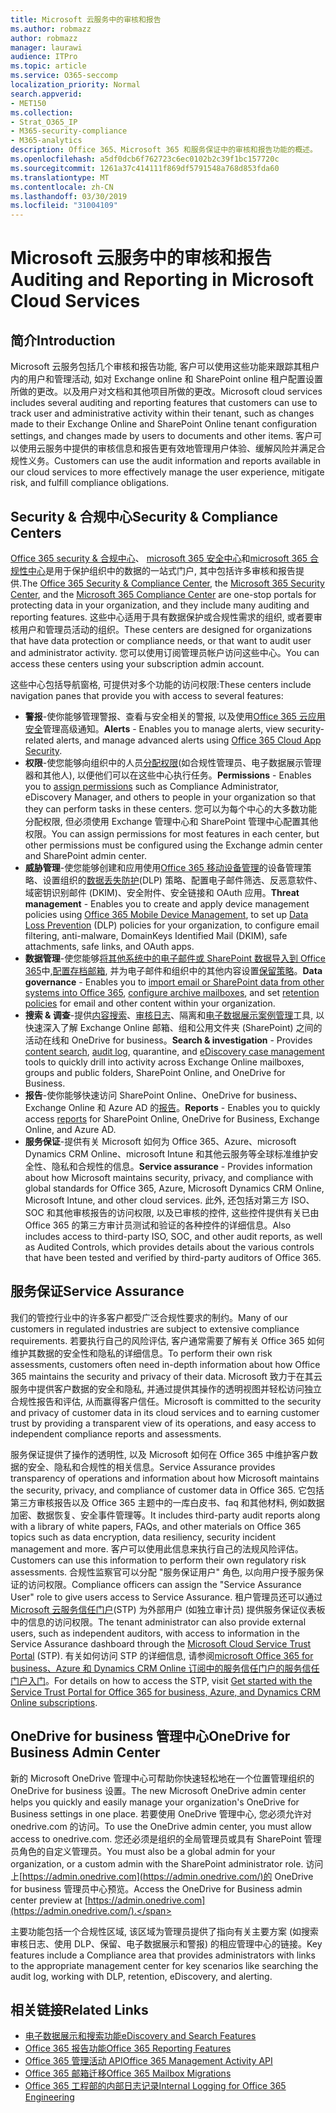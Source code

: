 ```yaml
---
title: Microsoft 云服务中的审核和报告
ms.author: robmazz
author: robmazz
manager: laurawi
audience: ITPro
ms.topic: article
ms.service: O365-seccomp
localization_priority: Normal
search.appverid:
- MET150
ms.collection:
- Strat_O365_IP
- M365-security-compliance
- M365-analytics
description: Office 365、Microsoft 365 和服务保证中的审核和报告功能的概述。
ms.openlocfilehash: a5df0dcb6f762723c6ec0102b2c39f1bc157720c
ms.sourcegitcommit: 1261a37c414111f869df5791548a768d853fda60
ms.translationtype: MT
ms.contentlocale: zh-CN
ms.lasthandoff: 03/30/2019
ms.locfileid: "31004109"
---
```

# <a name="auditing-and-reporting-in-microsoft-cloud-services"></a><span data-ttu-id="8356d-103">Microsoft 云服务中的审核和报告</span><span class="sxs-lookup"><span data-stu-id="8356d-103">Auditing and Reporting in Microsoft Cloud Services</span></span>

## <a name="introduction"></a><span data-ttu-id="8356d-104">简介</span><span class="sxs-lookup"><span data-stu-id="8356d-104">Introduction</span></span>
<span data-ttu-id="8356d-105">Microsoft 云服务包括几个审核和报告功能, 客户可以使用这些功能来跟踪其租户内的用户和管理活动, 如对 Exchange online 和 SharePoint online 租户配置设置所做的更改。以及用户对文档和其他项目所做的更改。</span><span class="sxs-lookup"><span data-stu-id="8356d-105">Microsoft cloud services includes several auditing and reporting features that customers can use to track user and administrative activity within their tenant, such as changes made to their Exchange Online and SharePoint Online tenant configuration settings, and changes made by users to documents and other items.</span></span> <span data-ttu-id="8356d-106">客户可以使用云服务中提供的审核信息和报告更有效地管理用户体验、缓解风险并满足合规性义务。</span><span class="sxs-lookup"><span data-stu-id="8356d-106">Customers can use the audit information and reports available in our cloud services to more effectively manage the user experience, mitigate risk, and fulfill compliance obligations.</span></span>

## <a name="security--compliance-centers"></a><span data-ttu-id="8356d-107">Security & 合规中心</span><span class="sxs-lookup"><span data-stu-id="8356d-107">Security & Compliance Centers</span></span>
<span data-ttu-id="8356d-108">[Office 365 security & 合规中心](https://protection.office.com)、 [microsoft 365 安全中心](https://security.microsoft.com)和[microsoft 365 合规性中心](https://compliance.microsoft.com)是用于保护组织中的数据的一站式门户, 其中包括许多审核和报告提供.</span><span class="sxs-lookup"><span data-stu-id="8356d-108">The [Office 365 Security & Compliance Center](https://protection.office.com), the [Microsoft 365 Security Center](https://security.microsoft.com), and the [Microsoft 365 Compliance Center](https://compliance.microsoft.com) are one-stop portals for protecting data in your organization, and they include many auditing and reporting features.</span></span> <span data-ttu-id="8356d-109">这些中心适用于具有数据保护或合规性需求的组织, 或者要审核用户和管理员活动的组织。</span><span class="sxs-lookup"><span data-stu-id="8356d-109">These centers are designed for organizations that have data protection or compliance needs, or that want to audit user and administrator activity.</span></span> <span data-ttu-id="8356d-110">您可以使用订阅管理员帐户访问这些中心。</span><span class="sxs-lookup"><span data-stu-id="8356d-110">You can access these centers using your subscription admin account.</span></span>

<span data-ttu-id="8356d-111">这些中心包括导航窗格, 可提供对多个功能的访问权限:</span><span class="sxs-lookup"><span data-stu-id="8356d-111">These centers include navigation panes that provide you with access to several features:</span></span>
- <span data-ttu-id="8356d-112">**警报**-使你能够管理警报、查看与安全相关的警报, 以及使用[Office 365 云应用安全](https://docs.microsoft.com/en-us/Office365/SecurityCompliance/office-365-cas-overview)管理高级通知。</span><span class="sxs-lookup"><span data-stu-id="8356d-112">**Alerts** - Enables you to manage alerts, view security-related alerts, and manage advanced alerts using [Office 365 Cloud App Security](https://docs.microsoft.com/en-us/Office365/SecurityCompliance/office-365-cas-overview).</span></span> 
- <span data-ttu-id="8356d-113">**权限**-使您能够向组织中的人员[分配权限](https://support.office.com/article/Give-users-access-to-the-Office-365-Security-Compliance-Center-2cfce2c8-20c5-47f9-afc4-24b059c1bd76)(如合规性管理员、电子数据展示管理器和其他人), 以便他们可以在这些中心执行任务。</span><span class="sxs-lookup"><span data-stu-id="8356d-113">**Permissions** - Enables you to [assign permissions](https://support.office.com/article/Give-users-access-to-the-Office-365-Security-Compliance-Center-2cfce2c8-20c5-47f9-afc4-24b059c1bd76) such as Compliance Administrator, eDiscovery Manager, and others to people in your organization so that they can perform tasks in these centers.</span></span> <span data-ttu-id="8356d-114">您可以为每个中心的大多数功能分配权限, 但必须使用 Exchange 管理中心和 SharePoint 管理中心配置其他权限。</span><span class="sxs-lookup"><span data-stu-id="8356d-114">You can assign permissions for most features in each center, but other permissions must be configured using the Exchange admin center and SharePoint admin center.</span></span>
- <span data-ttu-id="8356d-115">**威胁管理**-使您能够创建和应用使用[Office 365 移动设备管理](https://support.office.com/article/Overview-of-Mobile-Device-Management-for-Office-365-faa7d8e5-645d-4d59-839c-c8d4c1869e4a)的设备管理策略、设置组织的[数据丢失防护](https://support.office.com/article/Overview-of-data-loss-prevention-policies-1966b2a7-d1e2-4d92-ab61-42efbb137f5e)(DLP) 策略、配置电子邮件筛选、反恶意软件、域密钥识别邮件 (DKIM)、安全附件、安全链接和 OAuth 应用。</span><span class="sxs-lookup"><span data-stu-id="8356d-115">**Threat management** - Enables you to create and apply device management policies using [Office 365 Mobile Device Management](https://support.office.com/article/Overview-of-Mobile-Device-Management-for-Office-365-faa7d8e5-645d-4d59-839c-c8d4c1869e4a), to set up [Data Loss Prevention](https://support.office.com/article/Overview-of-data-loss-prevention-policies-1966b2a7-d1e2-4d92-ab61-42efbb137f5e) (DLP) policies for your organization, to configure email filtering, anti-malware, DomainKeys Identified Mail (DKIM), safe attachments, safe links, and OAuth apps.</span></span>
- <span data-ttu-id="8356d-116">**数据管理**-使您能够[将其他系统中的电子邮件或 SharePoint 数据导入到 Office 365](https://support.office.com/article/Import-PST-files-or-SharePoint-data-to-Office-365-ba688e0a-0fcb-4bd7-8e57-2b669564ea84)中,[配置存档邮箱](https://support.office.com/article/Enable-archive-mailboxes-in-the-Office-365-Security-Compliance-Center-268a109e-7843-405b-bb3d-b9393b2342ce), 并为电子邮件和组织中的其他内容设置[保留策略](https://support.office.com/article/Retention-in-the-Office-365-Security-Compliance-Center-2a0fc432-f18c-45aa-a539-30ab035c608c)。</span><span class="sxs-lookup"><span data-stu-id="8356d-116">**Data governance** - Enables you to [import email or SharePoint data from other systems into Office 365](https://support.office.com/article/Import-PST-files-or-SharePoint-data-to-Office-365-ba688e0a-0fcb-4bd7-8e57-2b669564ea84), [configure archive mailboxes](https://support.office.com/article/Enable-archive-mailboxes-in-the-Office-365-Security-Compliance-Center-268a109e-7843-405b-bb3d-b9393b2342ce), and set [retention policies](https://support.office.com/article/Retention-in-the-Office-365-Security-Compliance-Center-2a0fc432-f18c-45aa-a539-30ab035c608c) for email and other content within your organization.</span></span>
- <span data-ttu-id="8356d-117">**搜索 & 调查**-提供[内容搜索](https://support.office.com/article/Run-a-Content-Search-in-the-Office-365-Security-Compliance-Center-61852fd9-fe8a-4880-a339-cb19ed3bff4a)、[审核日志](https://support.office.com/article/Search-the-audit-log-in-the-Office-365-Security-Compliance-Center-0d4d0f35-390b-4518-800e-0c7ec95e946c)、隔离和[电子数据展示案例管理](https://support.office.com/article/Manage-eDiscovery-cases-in-the-Office-365-Security-Compliance-Center-edea80d6-20a7-40fb-b8c4-5e8c8395f6da)工具, 以快速深入了解 Exchange Online 邮箱、组和公用文件夹 (SharePoint) 之间的活动在线和 OneDrive for business。</span><span class="sxs-lookup"><span data-stu-id="8356d-117">**Search & investigation** - Provides [content search](https://support.office.com/article/Run-a-Content-Search-in-the-Office-365-Security-Compliance-Center-61852fd9-fe8a-4880-a339-cb19ed3bff4a), [audit log](https://support.office.com/article/Search-the-audit-log-in-the-Office-365-Security-Compliance-Center-0d4d0f35-390b-4518-800e-0c7ec95e946c), quarantine, and [eDiscovery case management](https://support.office.com/article/Manage-eDiscovery-cases-in-the-Office-365-Security-Compliance-Center-edea80d6-20a7-40fb-b8c4-5e8c8395f6da) tools to quickly drill into activity across Exchange Online mailboxes, groups and public folders, SharePoint Online, and OneDrive for Business.</span></span>
- <span data-ttu-id="8356d-118">**报告**-使你能够快速访问 SharePoint Online、OneDrive for business、Exchange Online 和 Azure AD 的[报告](https://support.office.com/article/Reports-in-the-Office-365-Security-Compliance-Center-7acd33ce-1ec8-49fb-b625-43bac7b58c5a)。</span><span class="sxs-lookup"><span data-stu-id="8356d-118">**Reports** - Enables you to quickly access [reports](https://support.office.com/article/Reports-in-the-Office-365-Security-Compliance-Center-7acd33ce-1ec8-49fb-b625-43bac7b58c5a) for SharePoint Online, OneDrive for Business, Exchange Online, and Azure AD.</span></span>
- <span data-ttu-id="8356d-119">**服务保证**-提供有关 Microsoft 如何为 Office 365、Azure、microsoft Dynamics CRM Online、microsoft Intune 和其他云服务等全球标准维护安全性、隐私和合规性的信息。</span><span class="sxs-lookup"><span data-stu-id="8356d-119">**Service assurance** - Provides information about how Microsoft maintains security, privacy, and compliance with global standards for Office 365, Azure, Microsoft Dynamics CRM Online, Microsoft Intune, and other cloud services.</span></span> <span data-ttu-id="8356d-120">此外, 还包括对第三方 ISO、SOC 和其他审核报告的访问权限, 以及已审核的控件, 这些控件提供有关已由 Office 365 的第三方审计员测试和验证的各种控件的详细信息。</span><span class="sxs-lookup"><span data-stu-id="8356d-120">Also includes access to third-party ISO, SOC, and other audit reports, as well as Audited Controls, which provides details about the various controls that have been tested and verified by third-party auditors of Office 365.</span></span>

## <a name="service-assurance"></a><span data-ttu-id="8356d-121">服务保证</span><span class="sxs-lookup"><span data-stu-id="8356d-121">Service Assurance</span></span>
<span data-ttu-id="8356d-122">我们的管控行业中的许多客户都受广泛合规性要求的制约。</span><span class="sxs-lookup"><span data-stu-id="8356d-122">Many of our customers in regulated industries are subject to extensive compliance requirements.</span></span> <span data-ttu-id="8356d-123">若要执行自己的风险评估, 客户通常需要了解有关 Office 365 如何维护其数据的安全性和隐私的详细信息。</span><span class="sxs-lookup"><span data-stu-id="8356d-123">To perform their own risk assessments, customers often need in-depth information about how Office 365 maintains the security and privacy of their data.</span></span> <span data-ttu-id="8356d-124">Microsoft 致力于在其云服务中提供客户数据的安全和隐私, 并通过提供其操作的透明视图并轻松访问独立合规性报告和评估, 从而赢得客户信任。</span><span class="sxs-lookup"><span data-stu-id="8356d-124">Microsoft is committed to the security and privacy of customer data in its cloud services and to earning customer trust by providing a transparent view of its operations, and easy access to independent compliance reports and assessments.</span></span>

<span data-ttu-id="8356d-125">服务保证提供了操作的透明性, 以及 Microsoft 如何在 Office 365 中维护客户数据的安全、隐私和合规性的相关信息。</span><span class="sxs-lookup"><span data-stu-id="8356d-125">Service Assurance provides transparency of operations and information about how Microsoft maintains the security, privacy, and compliance of customer data in Office 365.</span></span> <span data-ttu-id="8356d-126">它包括第三方审核报告以及 Office 365 主题中的一库白皮书、faq 和其他材料, 例如数据加密、数据恢复、安全事件管理等。</span><span class="sxs-lookup"><span data-stu-id="8356d-126">It includes third-party audit reports along with a library of white papers, FAQs, and other materials on Office 365 topics such as data encryption, data resiliency, security incident management and more.</span></span> <span data-ttu-id="8356d-127">客户可以使用此信息来执行自己的法规风险评估。</span><span class="sxs-lookup"><span data-stu-id="8356d-127">Customers can use this information to perform their own regulatory risk assessments.</span></span> <span data-ttu-id="8356d-128">合规性监察官可以分配 "服务保证用户" 角色, 以向用户授予服务保证的访问权限。</span><span class="sxs-lookup"><span data-stu-id="8356d-128">Compliance officers can assign the "Service Assurance User" role to give users access to Service Assurance.</span></span> <span data-ttu-id="8356d-129">租户管理员还可以通过[Microsoft 云服务信任门户](http://aka.ms/STP)(STP) 为外部用户 (如独立审计员) 提供服务保证仪表板中的信息的访问权限。</span><span class="sxs-lookup"><span data-stu-id="8356d-129">The tenant administrator can also provide external users, such as independent auditors, with access to information in the Service Assurance dashboard through the [Microsoft Cloud Service Trust Portal](http://aka.ms/STP) (STP).</span></span> <span data-ttu-id="8356d-130">有关如何访问 STP 的详细信息, 请参阅[microsoft Office 365 for business、Azure 和 Dynamics CRM Online 订阅中的服务信任门户的服务信任门户入门](http://aka.ms/STPHelp)。</span><span class="sxs-lookup"><span data-stu-id="8356d-130">For details on how to access the STP, visit [Get started with the Service Trust Portal for Office 365 for business, Azure, and Dynamics CRM Online subscriptions](http://aka.ms/STPHelp).</span></span>

## <a name="onedrive-for-business-admin-center"></a><span data-ttu-id="8356d-131">OneDrive for business 管理中心</span><span class="sxs-lookup"><span data-stu-id="8356d-131">OneDrive for Business Admin Center</span></span>
<span data-ttu-id="8356d-132">新的 Microsoft OneDrive 管理中心可帮助你快速轻松地在一个位置管理组织的 OneDrive for business 设置。</span><span class="sxs-lookup"><span data-stu-id="8356d-132">The new Microsoft OneDrive admin center helps you quickly and easily manage your organization's OneDrive for Business settings in one place.</span></span> <span data-ttu-id="8356d-133">若要使用 OneDrive 管理中心, 您必须允许对 onedrive.com 的访问。</span><span class="sxs-lookup"><span data-stu-id="8356d-133">To use the OneDrive admin center, you must allow access to onedrive.com.</span></span> <span data-ttu-id="8356d-134">您还必须是组织的全局管理员或具有 SharePoint 管理员角色的自定义管理员。</span><span class="sxs-lookup"><span data-stu-id="8356d-134">You must also be a global admin for your organization, or a custom admin with the SharePoint administrator role.</span></span> <span data-ttu-id="8356d-135">访问上[https://admin.onedrive.com](https://admin.onedrive.com/)的 OneDrive for business 管理员中心预览。</span><span class="sxs-lookup"><span data-stu-id="8356d-135">Access the OneDrive for Business admin center preview at [https://admin.onedrive.com](https://admin.onedrive.com/).</span></span>

<span data-ttu-id="8356d-136">主要功能包括一个合规性区域, 该区域为管理员提供了指向有关主要方案 (如搜索审核日志、使用 DLP、保留、电子数据展示和警报) 的相应管理中心的链接。</span><span class="sxs-lookup"><span data-stu-id="8356d-136">Key features include a Compliance area that provides administrators with links to the appropriate management center for key scenarios like searching the audit log, working with DLP, retention, eDiscovery, and alerting.</span></span>

## <a name="related-links"></a><span data-ttu-id="8356d-137">相关链接</span><span class="sxs-lookup"><span data-stu-id="8356d-137">Related Links</span></span>
- [<span data-ttu-id="8356d-138">电子数据展示和搜索功能</span><span class="sxs-lookup"><span data-stu-id="8356d-138">eDiscovery and Search Features</span></span>](office-365-ediscovery-and-search-features.md)
- [<span data-ttu-id="8356d-139">Office 365 报告功能</span><span class="sxs-lookup"><span data-stu-id="8356d-139">Office 365 Reporting Features</span></span>](office-365-reporting-features.md)
- [<span data-ttu-id="8356d-140">Office 365 管理活动 API</span><span class="sxs-lookup"><span data-stu-id="8356d-140">Office 365 Management Activity API</span></span>](office-365-management-activity-api.md)
- [<span data-ttu-id="8356d-141">Office 365 邮箱迁移</span><span class="sxs-lookup"><span data-stu-id="8356d-141">Office 365 Mailbox Migrations</span></span>](office-365-mailbox-migrations.md)
- [<span data-ttu-id="8356d-142">Office 365 工程部的内部日志记录</span><span class="sxs-lookup"><span data-stu-id="8356d-142">Internal Logging for Office 365 Engineering</span></span>](office-365-internal-logging.md)